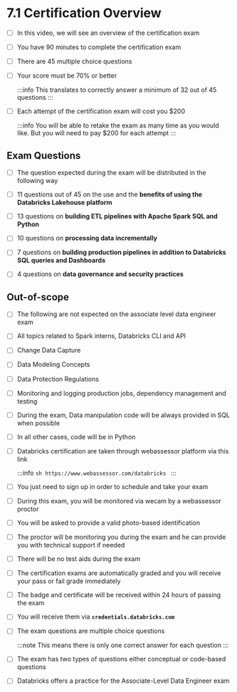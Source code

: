 # 7.1 Certification Overview

- [ ] In this video, we will see an overview of the certification exam<br/>

- [ ] You have 90 minutes to complete the certification exam<br/>

- [ ] There are 45 multiple choice questions<br/>

- [ ] Your score must be 70% or better

    :::info
        This translates to correctly answer a minimum of 32 out of 45 questions
    :::

- [ ] Each attempt of the certification exam will cost you $200

    :::info
        You will be able to retake the exam as many time as you would like. But you will need to pay $200 for each attempt
    :::

## Exam Questions

- [ ] The question expected during the exam will be distributed in the following way<br/>

- [ ] 11 questions out of 45 on the use and the **benefits of using the Databricks Lakehouse platform**<br/>

- [ ] 13 questions on **building ETL pipelines with Apache Spark SQL and Python**<br/>

- [ ] 10 questions on **processing data incrementally**<br/>

- [ ] 7 questions on **building production pipelines in addition to Databricks SQL queries and Dashboards**<br/>

- [ ] 4 questions on **data governance and security practices**

## Out-of-scope

- [ ] The following are not expected on the associate level data engineer exam<br/>

- [ ] All topics related to Spark interns, Databricks CLI and API<br/>

- [ ] Change Data Capture<br/>

- [ ] Data Modeling Concepts<br/>

- [ ] Data Protection Regulations<br/>

- [ ] Monitoring and logging production jobs, dependency management and testing<br/>

- [ ] During the exam, Data manipulation code will be always provided in SQL when possible<br/>

- [ ] In all other cases, code will be in Python<br/>

- [ ] Databricks certification are taken through webassessor platform via this link

    :::info
        ```sh
        https://www.webassessor.com/databricks
        ```
    :::

- [ ] You just need to sign up in order to schedule and take your exam<br/>

- [ ] During this exam, you will be monitored via wecam by a webassessor proctor<br/>

- [ ] You will be asked to provide a valid photo-based identification<br/>

- [ ] The proctor will be monitoring you during the exam and he can provide you with technical support if needed<br/>

- [ ] There will be no test aids during the exam<br/>

- [ ] The certification exams are automatically graded and you will receive your pass or fail grade immediately<br/>

- [ ] The badge and certificate will be received within 24 hours of passing the exam<br/>

- [ ] You will receive them via **`credentials.databricks.com`**<br/>

- [ ] The exam questions are multiple choice questions

    :::note
        This means there is only one correct answer for each question
    :::

- [ ] The exam has two types of questions either conceptual or code-based questions<br/>

- [ ] Databricks offers a practice for the Associate-Level Data Engineer exam